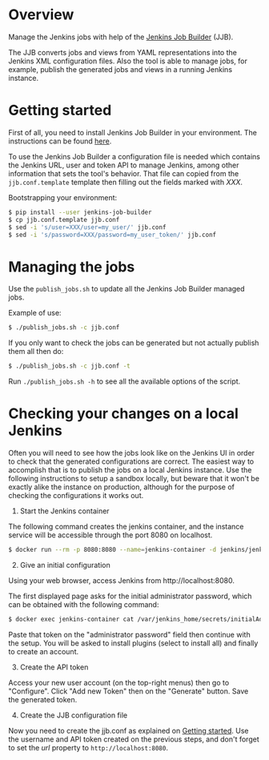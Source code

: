 # Overview

Manage the Jenkins jobs with help of the [Jenkins Job Builder](https://docs.openstack.org/infra/jenkins-job-builder) (JJB).

The JJB converts jobs and views from YAML representations into the Jenkins XML
configuration files. Also the tool is able to manage jobs, for example, publish
the generated jobs and views in a running Jenkins instance.

# Getting started

First of all, you need to install Jenkins Job Builder in your environment. The
instructions can be found [here](https://docs.openstack.org/infra/jenkins-job-builder/installation.html).

To use the Jenkins Job Builder a configuration file is needed which contains
the Jenkins URL, user and token API to manage Jenkins, among other information
that sets the tool's behavior. That file can copied from the `jjb.conf.template`
template then filling out the fields marked with *XXX*.

Bootstrapping your environment:
```bash
$ pip install --user jenkins-job-builder
$ cp jjb.conf.template jjb.conf
$ sed -i 's/user=XXX/user=my_user/' jjb.conf
$ sed -i 's/password=XXX/password=my_user_token/' jjb.conf
```

# Managing the jobs

Use the `publish_jobs.sh` to update all the Jenkins Job Builder managed jobs.

Example of use:
```bash
$ ./publish_jobs.sh -c jjb.conf
```

If you only want to check the jobs can be generated but not actually publish
them all then do:
```bash
$ ./publish_jobs.sh -c jjb.conf -t
```

Run `./publish_jobs.sh -h` to see all the available options of the script.

# Checking your changes on a local Jenkins

Often you will need to see how the jobs look like on the Jenkins UI in order
to check that the generated configurations are correct. The easiest way to
accomplish that is to publish the jobs on a local Jenkins instance. Use the
following instructions to setup a sandbox locally, but beware that it won't be
exactly alike the instance on production, although for the purpose of checking
the configurations it works out.

 1. Start the Jenkins container

The following command creates the jenkins container, and the instance service
will be accessible through the port 8080 on localhost.

```bash
$ docker run --rm -p 8080:8080 --name=jenkins-container -d jenkins/jenkins
```

 2. Give an initial configuration

Using your web browser, access Jenkins from http://localhost:8080.

The first displayed page asks for the initial administrator password, which can
be obtained with the following command:

```bash
$ docker exec jenkins-container cat /var/jenkins_home/secrets/initialAdminPassword
```

Paste that token on the "administrator password" field then continue with the
setup. You will be asked to install plugins (select to install all) and finally
to create an account.

 3. Create the API token

Access your new user account (on the top-right menus) then go to "Configure".
Click "Add new Token" then on the "Generate" button. Save the generated token.

 4. Create the JJB configuration file

Now you need to create the jjb.conf as explained on [Getting started](#getting-started). Use
the username and API token created on the previous steps, and don't forget to set
the *url* property to `http://localhost:8080`.
